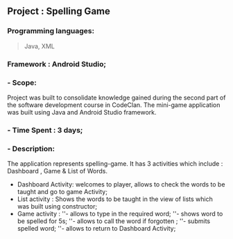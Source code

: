 ## Project : Spelling Game
### Programming languages:
> Java, XML
### Framework : Android Studio;

### - Scope:
Project was built to consolidate knowledge gained during the second part of the software development course in CodeClan.
The mini-game application was built using Java and Android Studio framework.

### - Time Spent : 3 days;

### - Description:
The application represents spelling-game. It has 3 activities which include : Dashboard , Game & List of Words.
- Dashboard Activity: welcomes to player, allows to check the words to be taught and go to game Activity;
- List activity : Shows the words to be taught in the view of lists which was built using constructor;
- Game activity : 
 ''- allows to type in the required word;
 ''- shows word to be spelled for 5s;
''- allows to call the word if forgotten ;
 ''- submits spelled word;
 ''- allows to return to Dashboard Activity;
